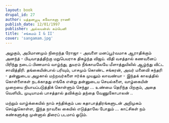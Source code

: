 ```yaml
---
layout: book
drupal_id: 27
author: யத்தனபூடி சுலோசனா ராணி
publish_date: 12/01/1997
publisher: அல்லயன்ஸ் கம்பெனி
title: 'சங்கமம் I & II'
cover: 'sangamam.jpg'
---
```

அழகும், அபிமானமும் நிறைந்த ரோஜா - அவளை மனப்பூர்வமாக ஆராதிக்கும் அனந்த் - பிடிவாதத்திற்கு மறுபெயராக திகழ்ந்த விஜய். விதி வசத்தால் கணவனைப் பிரிந்து நடைப் பிணமாய் வாழ்ந்து, துயரம் நீங்காமலேயே மீளாத்துயிலில் ஆழ்ந்து விட்ட சாவித்திரி. தங்கையின்பால் பரிவும், பாசமும் கொண்ட சங்கரன், அவர் மனைவி சுந்தரி - தன்னுடைய அழகால் மற்றவர்களை ஈர்க்க முயலும் லாவண்யா - இந்தக் காலத்தில் கொள்ளைகள் நடக்காதது எங்கே என்று தன்னுடைய செயல்களை, வாழ்கையின் முறையை நியாயப்படுத்திக் கொள்ளும் செந்தூ ... உண்மை தெரிந்த பிறகும், அதை வெளியிட முடியாமல் பாசத்தால் தவிக்கும் தந்தை வேணுகோபாலன் ..

மற்றும் வாழ்க்கையில் நாம் சந்திக்கும் பல கதாபாத்திரங்களுடன் அறிமுகம் செய்துகொள்ள, இந்த நாவலை கையில் எடுத்தாலே போதும் ... காட்சிகள் நம் கண்களுக்கு முன்னால் திரைப் படமாய் ஓடும்.
